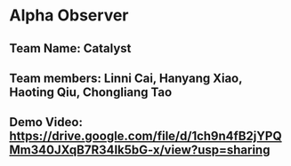 # Alpha Observer

## Team Name: Catalyst
## Team members: Linni Cai, Hanyang Xiao, Haoting Qiu, Chongliang Tao
## Demo Video: https://drive.google.com/file/d/1ch9n4fB2jYPQMm340JXqB7R34Ik5bG-x/view?usp=sharing
